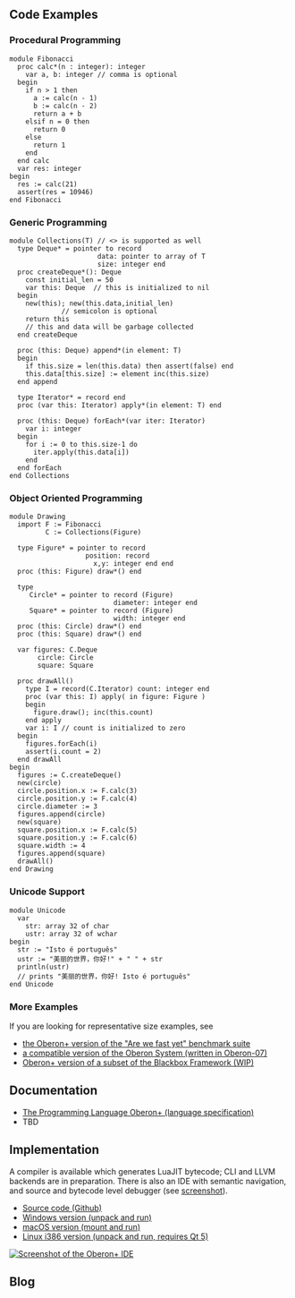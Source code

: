 ## Code Examples

### Procedural Programming
```
module Fibonacci
  proc calc*(n : integer): integer
    var a, b: integer // comma is optional
  begin
    if n > 1 then 
      a := calc(n - 1)
      b := calc(n - 2)
      return a + b
    elsif n = 0 then 
      return 0
    else 
      return 1
    end
  end calc
  var res: integer
begin
  res := calc(21)
  assert(res = 10946)
end Fibonacci
```

### Generic Programming
```
module Collections(T) // <> is supported as well
  type Deque* = pointer to record
                      data: pointer to array of T
                      size: integer end
  proc createDeque*(): Deque 
    const initial_len = 50
    var this: Deque  // this is initialized to nil
  begin 
    new(this); new(this.data,initial_len) 
             // semicolon is optional
    return this 
    // this and data will be garbage collected
  end createDeque
  
  proc (this: Deque) append*(in element: T)
  begin 
    if this.size = len(this.data) then assert(false) end
    this.data[this.size] := element inc(this.size) 
  end append
  
  type Iterator* = record end
  proc (var this: Iterator) apply*(in element: T) end
  
  proc (this: Deque) forEach*(var iter: Iterator)
    var i: integer
  begin 
    for i := 0 to this.size-1 do 
      iter.apply(this.data[i]) 
    end
  end forEach
end Collections
```

### Object Oriented Programming
```
module Drawing
  import F := Fibonacci
         C := Collections(Figure)
  
  type Figure* = pointer to record
                   position: record 
                     x,y: integer end end  
  proc (this: Figure) draw*() end
    
  type
     Circle* = pointer to record (Figure) 
                          diameter: integer end
     Square* = pointer to record (Figure) 
                          width: integer end 
  proc (this: Circle) draw*() end
  proc (this: Square) draw*() end
        
  var figures: C.Deque
       circle: Circle
       square: Square
    
  proc drawAll()
    type I = record(C.Iterator) count: integer end
    proc (var this: I) apply( in figure: Figure ) 
    begin 
      figure.draw(); inc(this.count) 
    end apply
    var i: I // count is initialized to zero
  begin
    figures.forEach(i)
    assert(i.count = 2)
  end drawAll
begin 
  figures := C.createDeque()
  new(circle)
  circle.position.x := F.calc(3)
  circle.position.y := F.calc(4)
  circle.diameter := 3
  figures.append(circle)
  new(square)
  square.position.x := F.calc(5)
  square.position.y := F.calc(6)
  square.width := 4
  figures.append(square)
  drawAll()
end Drawing  
```
### Unicode Support
```
module Unicode
  var
    str: array 32 of char
    ustr: array 32 of wchar
begin
  str := "Isto é português"
  ustr := "美丽的世界，你好!" + " " + str
  println(ustr) 
  // prints "美丽的世界，你好! Isto é português"
end Unicode
```
### More Examples
If you are looking for representative size examples, see

- [the Oberon+ version of the "Are we fast yet" benchmark suite](https://github.com/rochus-keller/Oberon/tree/master/testcases/Are-we-fast-yet)
- [a compatible version of the Oberon System (written in Oberon-07)](https://github.com/rochus-keller/OberonSystem)
- [Oberon+ version of a subset of the Blackbox Framework (WIP)](https://github.com/rochus-keller/BlackboxFramework/tree/master/Minimal)

## Documentation

- [The Programming Language Oberon+ (language specification)](https://github.com/oberon-lang/specification/blob/master/The_Programming_Language_Oberon%2B.adoc)
- TBD

## Implementation

A compiler is available which generates LuaJIT bytecode; CLI and LLVM backends are in preparation. There is also an IDE with semantic navigation, and source and bytecode level debugger (see [screenshot](http://software.rochus-keller.ch/obxide_0.7.13.png)).

- [Source code (Github)](https://github.com/rochus-keller/Oberon)
- [Windows version (unpack and run)](http://software.rochus-keller.ch/OberonIDE_win32.zip)
- [macOS version (mount and run)](http://software.rochus-keller.ch/OberonIDE_macOS_x64.dmg)
- [Linux i386 version (unpack and run, requires Qt 5)](http://software.rochus-keller.ch/OberonIDE_linux_i386.tar.gz)

[![Screenshot of the Oberon+ IDE](http://software.rochus-keller.ch/obxide_0.7.13.png)](https://github.com/rochus-keller/Oberon/blob/master/README.md#the-oberon-ide)

## Blog


